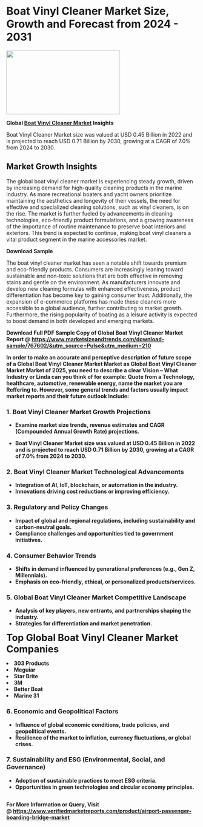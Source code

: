 <H1>Boat Vinyl Cleaner Market Size, Growth and Forecast from 2024 - 2031</H1><img class="aligncenter size-medium wp-image-584254" src="https://thirdeyenews.in/wp-content/uploads/2024/09/Global-Market-Research-300x168.jpeg" alt="" width="300" height="168" /><p><strong>Global&nbsp;<a href="https://www.marketsizeandtrends.com/download-sample/767602/&amp;utm_source=Pulse&amp;utm_medium=210">Boat Vinyl Cleaner Market</a> Insights</strong></p><p>Boat Vinyl Cleaner Market size was valued at USD 0.45 Billion in 2022 and is projected to reach USD 0.71 Billion by 2030, growing at a CAGR of 7.0% from 2024 to 2030.</p><p><h2>Market Growth Insights</h2> <p>The global boat vinyl cleaner market is experiencing steady growth, driven by increasing demand for high-quality cleaning products in the marine industry. As more recreational boaters and yacht owners prioritize maintaining the aesthetics and longevity of their vessels, the need for effective and specialized cleaning solutions, such as vinyl cleaners, is on the rise. The market is further fueled by advancements in cleaning technologies, eco-friendly product formulations, and a growing awareness of the importance of routine maintenance to preserve boat interiors and exteriors. This trend is expected to continue, making boat vinyl cleaners a vital product segment in the marine accessories market.</p> <p><strong>Download Sample</strong></p> <p>The boat vinyl cleaner market has seen a notable shift towards premium and eco-friendly products. Consumers are increasingly leaning toward sustainable and non-toxic solutions that are both effective in removing stains and gentle on the environment. As manufacturers innovate and develop new cleaning formulas with enhanced effectiveness, product differentiation has become key to gaining consumer trust. Additionally, the expansion of e-commerce platforms has made these cleaners more accessible to a global audience, further contributing to market growth. Furthermore, the rising popularity of boating as a leisure activity is expected to boost demand in both developed and emerging markets.</p> <p><strong></p><p><span class=""><strong>Download Full PDF Sample Copy of Global Boat Vinyl Cleaner Market Report</strong> @ <a href="https://www.marketsizeandtrends.com/download-sample/767602/&amp;utm_source=Pulse&amp;utm_medium=210" target="_blank">https://www.marketsizeandtrends.com/download-sample/767602/&amp;utm_source=Pulse&amp;utm_medium=210</a></span></p><p>In order to make an accurate and perceptive description of future scope of a Global&nbsp;Boat Vinyl Cleaner Market Market as Global&nbsp;Boat Vinyl Cleaner Market Market of 2025, you need to describe a clear Vision &ndash; What Industry or Linda can you think of for example: Quote from a Technology, healthcare, automotive, renewable energy, name the market you are Reffering to. However, some general trends and factors usually impact market reports and their future outlook include:</p><h3>1.&nbsp;<strong>Boat Vinyl Cleaner Market Growth Projections</strong></h3><ul><li>Examine market size trends, revenue estimates and CAGR (Compounded Annual Growth Rate) projections.</li><li><p>Boat Vinyl Cleaner Market size was valued at USD 0.45 Billion in 2022 and is projected to reach USD 0.71 Billion by 2030, growing at a CAGR of 7.0% from 2024 to 2030.</p></li></ul><h3>2.&nbsp;<strong>Boat Vinyl Cleaner Market Technological Advancements</strong></h3><ul><li>Integration of AI, IoT, blockchain, or automation in the industry.</li><li>Innovations driving cost reductions or improving efficiency.</li></ul><h3>3.&nbsp;<strong>Regulatory and Policy Changes</strong></h3><ul><li>Impact of global and regional regulations, including sustainability and carbon-neutral goals.</li><li>Compliance challenges and opportunities tied to government initiatives.</li></ul><h3>4.&nbsp;<strong>Consumer Behavior Trends</strong></h3><ul><li>Shifts in demand influenced by generational preferences (e.g., Gen Z, Millennials).</li><li>Emphasis on eco-friendly, ethical, or personalized products/services.</li></ul><h3>5.&nbsp;<strong>Global Boat Vinyl Cleaner Market Competitive Landscape</strong></h3><ul><li>Analysis of key players, new entrants, and partnerships shaping the industry.</li><li>Strategies for differentiation and market penetration.</li></ul><p data-pm-slice="1 1 []"><span style="color: inherit; font-family: inherit; font-size: 25px;">Top Global Boat Vinyl Cleaner Market Companies</span></p><div class="" data-test-id=""><p><li>303 Products</li><li> Meguiar</li><li> Star Brite</li><li> 3M</li><li> Better Boat</li><li> Marine 31</li></p></div><h3>6.&nbsp;<strong>Economic and Geopolitical Factors</strong></h3><ul><li>Influence of global economic conditions, trade policies, and geopolitical events.</li><li>Resilience of the market to inflation, currency fluctuations, or global crises.</li></ul><h3>7.&nbsp;<strong>Sustainability and ESG (Environmental, Social, and Governance)</strong></h3><ul><li>Adoption of sustainable practices to meet ESG criteria.</li><li>Opportunities in green technologies and circular economy principles.</li></ul><h2><strong style="font-size: 14px;">For More Information or Query, Visit @&nbsp;</strong><a style="background-color: #ffffff; font-size: 14px;" href="https://www.marketsizeandtrends.com/report/boat-vinyl-cleaner-market/" target="_blank">https://www.verifiedmarketreports.com/product/airport-passenger-boarding-bridge-market</a></h2>
